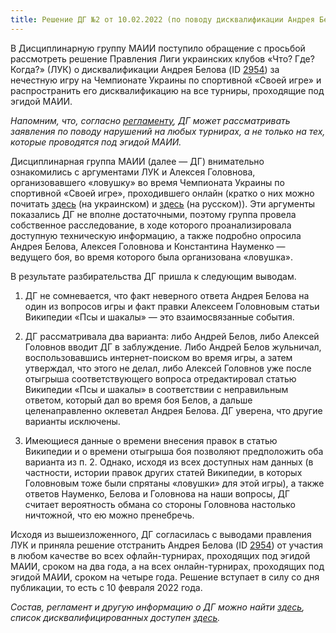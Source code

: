 ```yaml
---
title: Решение ДГ №2 от 10.02.2022 (по поводу дисквалификации Андрея Белова)
---
```


В Дисциплинарную группу МАИИ поступило обращение с просьбой рассмотреть решение Правления Лиги украинских клубов «Что? Где? Когда?» (ЛУК) о дисквалификации Андрея Белова (ID [2954](https://rating.chgk.info/player/2954)) за нечестную игру на Чемпионате Украины по спортивной «Своей игре» и распространить его дисквалификацию на все турниры, проходящие под эгидой МАИИ.

*Напомним, что, согласно [регламенту](https://www.chgk.info/docs/2021-07-25-reglament-disciplinarnoj-rabochej-gruppy/), ДГ может рассматривать заявления по поводу нарушений на любых турнирах, а не только на тех, которые проводятся под эгидой МАИИ.*

Дисциплинарная группа МАИИ (далее — ДГ) внимательно ознакомились с аргументами ЛУК и Алексея Головнова, организовавшего «ловушку» во время Чемпионата Украины по спортивной «Своей игре», проходившего онлайн (кратко о них можно почитать [здесь](https://t.me/LigaUK/235) (на украинском) и [здесь](https://t.me/chgknews/200) (на русском)). Эти аргументы показались ДГ не вполне достаточными, поэтому группа провела собственное расследование, в ходе которого проанализировала доступную техническую информацию, а также подробно опросила Андрея Белова, Алексея Головнова и Константина Науменко — ведущего боя, во время которого была организована «ловушка».

В результате разбирательства ДГ пришла к следующим выводам.

1) ДГ не сомневается, что факт неверного ответа Андрея Белова на один из вопросов игры и факт правки Алексеем Головновым статьи Википедии «Псы и шакалы» — это взаимосвязанные события. 

2) ДГ рассматривала два варианта: либо Андрей Белов, либо Алексей Головнов вводит ДГ в заблуждение. Либо Андрей Белов жульничал, воспользовавшись интернет-поиском во время игры, а затем утверждал, что этого не делал, либо Алексей Головнов уже после отыгрыша соответствующего вопроса отредактировал статью Википедии «Псы и шакалы» в соответствии с неправильным ответом, который дал во время боя Белов, а дальше целенаправленно оклеветал Андрея Белова. ДГ уверена, что другие варианты исключены.

3) Имеющиеся данные о времени внесения правок в статью Википедии и о времени отыгрыша боя позволяют предположить оба варианта из п. 2.  Однако, исходя из всех доступных нам данных (в частности, истории правок других статей Википедии, в которых Головновым тоже были спрятаны «ловушки» для этой игры), а также ответов Науменко, Белова и Головнова на наши вопросы, ДГ считает вероятность обмана со стороны Головнова настолько ничтожной, что ею можно пренебречь.

Исходя из вышеизложенного, ДГ согласилась с выводами правления ЛУК и приняла решение отстранить Андрея Белова (ID [2954](https://rating.chgk.info/player/2954)) от участия в любом качестве во всех офлайн-турнирах, проходящих под эгидой МАИИ, сроком на два года, а на всех онлайн-турнирах, проходящих под эгидой МАИИ, сроком на четыре года. Решение вступает в силу со дня публикации, то есть с 10 февраля 2022 года. 

*Состав, регламент и другую информацию о ДГ можно найти [здесь](https://www.maii.li/p/who#dg), список дисквалифицированных доступен [здесь](https://www.maii.li/p/disqual).*